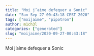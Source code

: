 ```yaml
---
title: "Moi j’aime defequer a Sonic"
date: "Sun Sep 27 00:43:18 CEST 2020"
tags: ["moijaime", "pipotron"]
author: m1ch3l
categories: ["generated"]
slug: "moijaime/2020-09-27-00:43:18"
---
```


Moi j’aime defequer a Sonic
